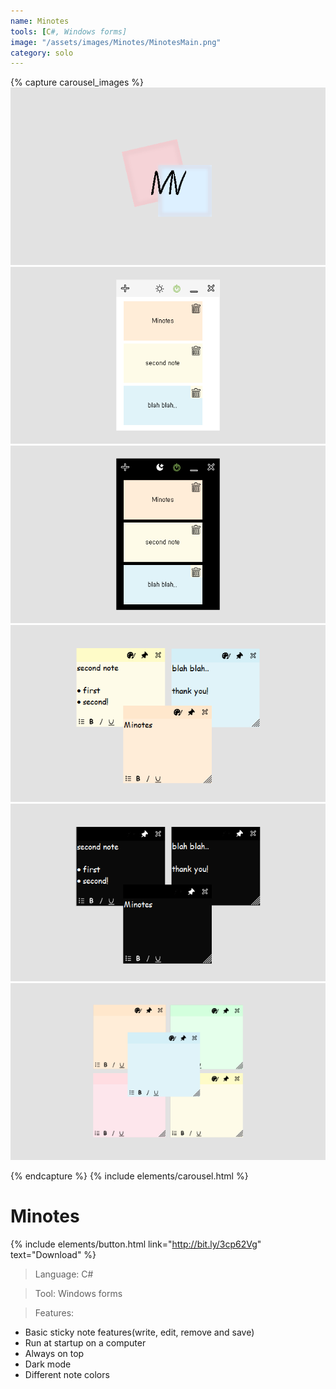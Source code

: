 ```yaml
---
name: Minotes
tools: [C#, Windows forms]
image: "/assets/images/Minotes/MinotesMain.png"
category: solo
---
```


{% capture carousel_images %}
<a href="/assets/images/Minotes/Minotes1.png"><img src="/assets/images/Minotes/Minotes1.png"></a>
<a href="/assets/images/Minotes/Minotes2.png"><img src="/assets/images/Minotes/Minotes2.png"></a>
<a href="/assets/images/Minotes/Minotes3.png"><img src="/assets/images/Minotes/Minotes3.png"></a>
<a href="/assets/images/Minotes/Minotes4.png"><img src="/assets/images/Minotes/Minotes4.png"></a>
<a href="/assets/images/Minotes/Minotes5.png"><img src="/assets/images/Minotes/Minotes5.png"></a>
<a href="/assets/images/Minotes/Minotes6.png"><img src="/assets/images/Minotes/Minotes6.png"></a>

{% endcapture %}
{% include elements/carousel.html %}

# Minotes
{% include elements/button.html link="http://bit.ly/3cp62Vg" text="Download" %}

>Language: C#

>Tool: Windows forms

>Features:
- Basic sticky note features(write, edit, remove and save)
- Run at startup on a computer
- Always on top
- Dark mode
- Different note colors